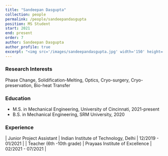 ```yaml
---
title: "Sandeepan Dasgupta"
collection: people
permalink: /people/sandeepandasgupta
position: MS Student
start: 2021
end: present
order: 7
author: Sandeepan Dasgupta
author_profile: true
excerpt: "<img src='/images/sandeepandasgupta.jpg' width='150' height='auto'>"
---
```

### Research Interests
Phase Change, Solidification-Melting, Optics, Cryo-surgery, Cryo-preservation, Bio-heat Transfer

### Education
* M.S. in Mechanical Engineering, University of Cincinnati, 2021-present
* B.S. in Mechanical Engineering, SRM University, 2020

### Experience
| Junior Project Assistant | Indian Institute of Technology, Delhi     | 12/2019 - 01/2021 |
| Teacher (6th -10th grade)          | Prayaas Institute of Excellence     | 02/2021 - 07/2021 |

